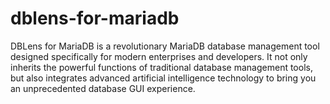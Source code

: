 # dblens-for-mariadb
DBLens for MariaDB is a revolutionary MariaDB database management tool designed specifically for modern enterprises and developers. It not only inherits the powerful functions of traditional database management tools, but also integrates advanced artificial intelligence technology to bring you an unprecedented database GUI experience.
